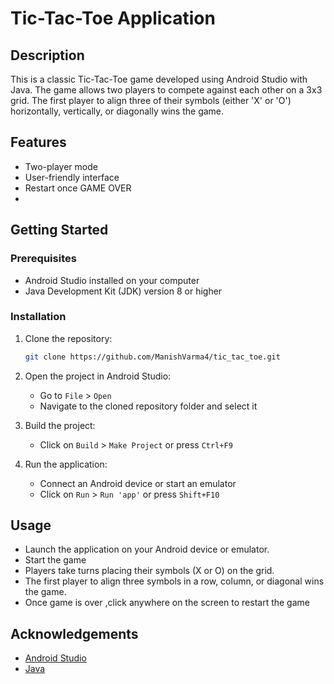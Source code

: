 # Tic-Tac-Toe Application

## Description

This is a classic Tic-Tac-Toe game developed using Android Studio with Java. The game allows two players to compete against each other on a 3x3 grid. The first player to align three of their symbols (either 'X' or 'O') horizontally, vertically, or diagonally wins the game.

## Features

- Two-player mode
- User-friendly interface
- Restart once GAME OVER
- 
## Getting Started

### Prerequisites

- Android Studio installed on your computer
- Java Development Kit (JDK) version 8 or higher

### Installation

1. Clone the repository:
    ```bash
    git clone https://github.com/ManishVarma4/tic_tac_toe.git
    ```

2. Open the project in Android Studio:
    - Go to `File` > `Open`
    - Navigate to the cloned repository folder and select it

3. Build the project:
    - Click on `Build` > `Make Project` or press `Ctrl+F9`

4. Run the application:
    - Connect an Android device or start an emulator
    - Click on `Run` > `Run 'app'` or press `Shift+F10`

## Usage

- Launch the application on your Android device or emulator.
- Start the game
- Players take turns placing their symbols (X or O) on the grid.
- The first player to align three symbols in a row, column, or diagonal wins the game.
- Once game is over ,click anywhere on the screen to restart the game

## Acknowledgements

- [Android Studio](https://developer.android.com/studio)
- [Java](https://www.oracle.com/java/)

